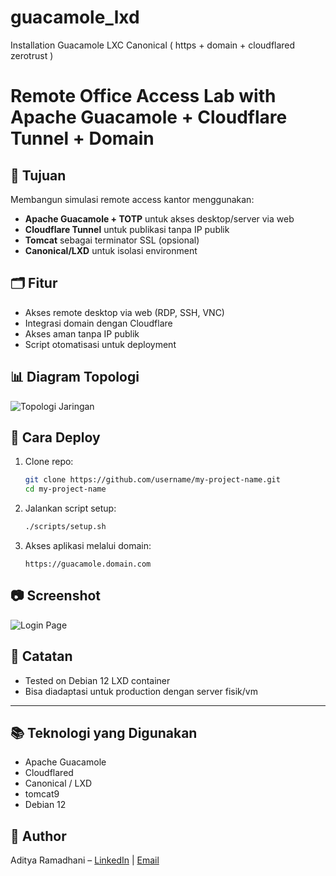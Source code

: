 # guacamole_lxd
Installation Guacamole LXC Canonical ( https + domain + cloudflared zerotrust )

# Remote Office Access Lab with Apache Guacamole + Cloudflare Tunnel + Domain

## 🎯 Tujuan
Membangun simulasi remote access kantor menggunakan:
- **Apache Guacamole + TOTP** untuk akses desktop/server via web
- **Cloudflare Tunnel** untuk publikasi tanpa IP publik
- **Tomcat** sebagai terminator SSL (opsional)
- **Canonical/LXD** untuk isolasi environment

## 🗂️ Fitur
- Akses remote desktop via web (RDP, SSH, VNC)
- Integrasi domain dengan Cloudflare
- Akses aman tanpa IP publik
- Script otomatisasi untuk deployment

## 📊 Diagram Topologi
![Topologi Jaringan](diagrams/network-topology.png)

## 🚀 Cara Deploy
1. Clone repo:
   ```bash
   git clone https://github.com/username/my-project-name.git
   cd my-project-name
   ```
2. Jalankan script setup:
   ```bash
   ./scripts/setup.sh
   ```
3. Akses aplikasi melalui domain:
   ```
   https://guacamole.domain.com
   ```

## 📷 Screenshot
![Login Page](guacamole_images/guaca-lab.png)
## 📌 Catatan
- Tested on Debian 12 LXD container
- Bisa diadaptasi untuk production dengan server fisik/vm

---

## 📚 Teknologi yang Digunakan
- Apache Guacamole
- Cloudflared
- Canonical / LXD
- tomcat9
- Debian 12

## 👤 Author
Aditya Ramadhani – [LinkedIn](https://linkedin.com/in/username) | [Email](mailto:ramadhaniaditya19@gmail.com)

